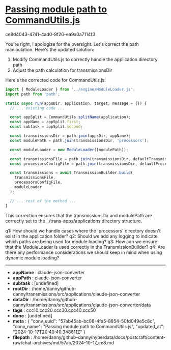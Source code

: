 # [Passing module path to CommandUtils.js](https://claude.ai/chat/57ab45ab-bc08-4fa5-8854-50fd049e5c8c)

ce8d4043-4741-4ad0-9f26-ea9a0a7114f3

 You're right, I apologize for the oversight. Let's correct the path manipulation. Here's the updated solution:

1. Modify CommandUtils.js to correctly handle the application directory path
2. Adjust the path calculation for transmissionsDir

Here's the corrected code for CommandUtils.js:

```javascript
import { ModuleLoader } from '../engine/ModuleLoader.js';
import path from 'path';

static async run(appsDir, application, target, message = {}) {
  // ... existing code ...

  const appSplit = CommandUtils.splitName(application);
  const appName = appSplit.first;
  const subtask = appSplit.second;

  const transmissionsDir = path.join(appsDir, appName);
  const modulePath = path.join(transmissionsDir, 'processors');

  const moduleLoader = new ModuleLoader([modulePath]);

  const transmissionsFile = path.join(transmissionsDir, defaultTransmissionsFilename);
  const processorsConfigFile = path.join(transmissionsDir, defaultProcessorsConfigFile);

  const transmissions = await TransmissionBuilder.build(
    transmissionsFile, 
    processorsConfigFile, 
    moduleLoader
  );

  // ... rest of the method ...
}
```

This correction ensures that the transmissionsDir and modulePath are correctly set to the ../trans-apps/applications directory structure.

q1: How should we handle cases where the 'processors' directory doesn't exist in the application folder?
q2: Should we add any logging to indicate which paths are being used for module loading?
q3: How can we ensure that the ModuleLoader is used correctly in the TransmissionBuilder?
q4: Are there any performance considerations we should keep in mind when using dynamic module loading?

---

* **appName** : claude-json-converter
* **appPath** : claude-json-converter
* **subtask** : [undefined]
* **rootDir** : /home/danny/github-danny/transmissions/src/applications/claude-json-converter
* **dataDir** : /home/danny/github-danny/transmissions/src/applications/claude-json-converter/data
* **tags** : ccc10.ccc20.ccc30.ccc40.ccc50
* **done** : [undefined]
* **meta** : {
  "conv_uuid": "57ab45ab-bc08-4fa5-8854-50fd049e5c8c",
  "conv_name": "Passing module path to CommandUtils.js",
  "updated_at": "2024-10-17T20:40:40.348611Z"
}
* **filepath** : /home/danny/github-danny/hyperdata/docs/postcraft/content-raw/chat-archives/md/57ab/2024-10-17_ce8.md